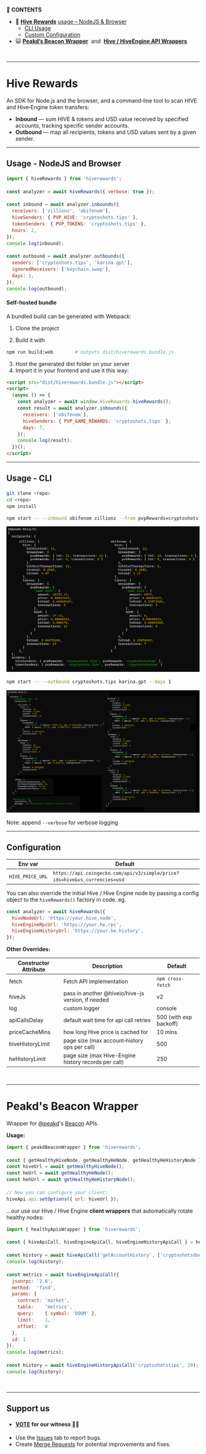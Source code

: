 
&nbsp;

📑 **CONTENTS**
&nbsp;
- 💸 **[Hive Rewards]()** [usage – NodeJS & Browser](#usage---nodejs--browser)  
  - [CLI Usage](#usage---cli)  
  - [Custom Configuration](#configuration)
&nbsp;
- 😺 **[Peakd’s Beacon Wrapper](#peakds-beacon-wrapper)** &nbsp;and &nbsp;**[Hive / HiveEngine API Wrappers](#peakds-beacon-wrapper)**

&nbsp;

-----

# Hive Rewards

An SDK for Node.js and the browser, and a command‑line tool to scan HIVE and Hive‑Engine token transfers:

- **Inbound** — sum HIVE & tokens and USD value received by specified accounts, tracking specific sender accounts.
- **Outbound** — map all recipients, tokens and USD values sent by a given sender.


---

## Usage - NodeJS and Browser

```js
import { hiveRewards } from 'hiverewards';

const analyzer = await hiveRewards({ verbose: true });

const inbound = await analyzer.inbounds({
  receivers: ['zillionz', 'obifenom'],
  hiveSenders: { PVP_HIVE: 'cryptoshots.tips' },
  tokenSenders: { PVP_TOKENS: 'cryptoshots.tips' },
  hours: 2,
});
console.log(inbound);

const outbound = await analyzer.outbounds({
  senders: ['cryptoshots.tips', 'karina.gpt'],
  ignoredReceivers: ['keychain.swap'],
  days: 1,
});
console.log(outbound);
```


#### Self-hosted bundle

A bundled build can be generated with Webpack:

1. Clone the project

2. Build it with
```bash
npm run build:web        # outputs dist/hiverewards.bundle.js
```

3. Host the generated dist folder on your server
4. Import it in your frontend and use it this way:

```html
<script src="dist/hiverewards.bundle.js"></script>
<script>
  (async () => {
    const analyzer = await window.HiveRewards.hiveRewards();
    const result = await analyzer.inbounds({
      receivers: ['obifenom'],
      hiveSenders: { PVP_GAME_REWARDS: 'cryptoshots.tips' },
      days: 7,
    });
    console.log(result);
  })();
</script>
```
-----

## Usage - CLI

```bash
git clone <repo>
cd <repo>
npm install
```

```bash
npm start -- --inbound obifenom zillionz --from pvpRewards=cryptoshots.tips pveRewards=cryptoshotsdoom --hours 24
```
<center>

![](./DOCS/images/Inbound.PNG)

</center>

```bash
npm start -- --outbound cryptoshots.tips karina.gpt --days 1
```

<center>

![](./DOCS/images/Outbound.PNG)

</center>

Note: append `--verbose` for verbose logging

-----

## Configuration

| Env var                       | Default                                                        |
|-------------------------------|----------------------------------------------------------------|
| `HIVE_PRICE_URL`              | `https://api.coingecko.com/api/v3/simple/price?ids=hive&vs_currencies=usd` |

You can also override the initial Hive / Hive Engine node by passing a config object to the `hiveRewards()` factory in code.
eg.
```js
const analyzer = await hiveRewards({
  hiveNodeUrl: 'https://your.hive.node',
  hiveEngineRpcUrl: 'https://your.he.rpc',
  hiveEngineHistoryUrl: 'https://your.he.history',
});
```

**Other Overrides:**

| Constructor Attribute | Description | Default |
|-------------------------------|---------------------------|-----------------------------|
| fetch             | Fetch API implementation |                       `npm cross-fetch`|
| hiveJs            | pass in another @hiveio/hive-js version, if needed |   v2 |
| log               | custom logger |                                         console |
| apiCallsDelay     | default wait time for api call retries |                500 (with exp backoff) |
| priceCacheMins    | how long Hive price is cached for |                     10 mins |
| hiveHistoryLimit  | page size (max account‐history ops per call) |          500 |
| heHistoryLimit    | page size (max Hive-Engine history records per call)  |          250 |


<br>

---

# Peakd's Beacon Wrapper

Wrapper for [@peakd](https://peakd.com/@peakd)'s [Beacon](https://beacon.peakd.com) APIs.

**Usage:**

```js
import { peakdBeaconWrapper } from 'hiverewards';

const { getHealthyHiveNode, getHealthyHeNode, getHealthyHeHistoryNode } = peakdBeaconWrapper;
const hiveUrl = await getHealthyHiveNode();
const heUrl = await getHealthyHeNode();
const hehUrl = await getHealthyHeHistoryNode();

// Now you can configure your client:
hiveApi.api.setOptions({ url: hiveUrl });
```

...our use our Hive / Hive Engine **client wrappers** that automatically rotate healthy nodes:


```js
import { healthyApisWrapper } from 'hiverewards';

const { hiveApiCall, hiveEngineApiCall, hiveEngineHistoryApiCall } = healthyApisWrapper;

const history = await hiveApiCall('getAccountHistory', ['cryptoshotsdoom', -1, 10]);
console.log(history);

const metrics = await hiveEngineApiCall({
  jsonrpc: '2.0',
  method:  'find',
  params: {
    contract: 'market',
    table:    'metrics',
    query:    { symbol: 'DOOM' },
    limit:    1,
    offset:   0
  },
  id: 1
});
console.log(metrics);

const history = await hiveEngineHistoryApiCall('cryptoshotstips', 20);
console.log(history);
```

<br>

---

## Support us

- #### [VOTE](https://vote.hive.uno/@crypto-shots) for our witness 🙇‍♂️
- Use the [Issues](https://github.com/Crypto-Shots/Hive-Earnings/issues) tab to report bugs.
- Create [Merge Requests](https://github.com/Crypto-Shots/Hive-Earnings/pulls) for potential improvements and fixes.

<br>
